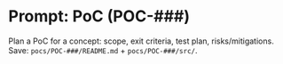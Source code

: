 # Prompt: PoC (POC-###)

Plan a PoC for a concept: scope, exit criteria, test plan, risks/mitigations.
Save: `pocs/POC-###/README.md` + `pocs/POC-###/src/`.
